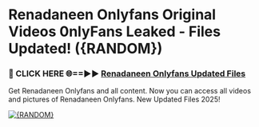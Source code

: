 # Renadaneen Onlyfans Original Videos 0nlyFans Leaked - Files Updated! ({RANDOM})

<h3>🔴 CLICK HERE 🌐==►► <a href="https://betterlinks.top/A2PfLJ" rel="nofollow">Renadaneen Onlyfans Updated Files</a></h3>

Get Renadaneen Onlyfans and all content. Now you can access all videos and pictures of Renadaneen Onlyfans. New Updated Files 2025!

[![{RANDOM}](https://i.imgur.com/ppqm5kG.gif)](https://betterlinks.top/A2PfLJ)